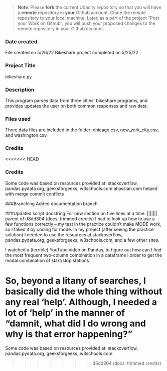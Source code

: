 >**Note**: Please **fork** the current Udacity repository so that you will have a **remote** repository in **your** Github account. Clone the remote repository to your local machine. Later, as a part of the project "Post your Work on Github", you will push your proposed changes to the remote repository in your Github account.

### Date created
File created on 5/26/22
Bikeshare project completed on 5/25/22
### Project Title
bikeshare.py

### Description
This program parses data from three cities' bikeshare programs, and provides updates the user on both common responses and raw data.

### Files used
Three data files are included in the folder: chicago.csv, new_york_city.csv, and washington.csv

### Credits
<<<<<<< HEAD
### Credits
Some code was based on resources provided at:
stackoverflow, pandas.pydata.org, geeksforgeeks, w3schools.com
atlassian.com helped with merge commit conflicts

###Branching
Added documentation branch

###Updated script docstring
For new section on five lines at a time.
||||||| parent of d8dd804 (docs: trimmed credits)
I had to look up how to use a few functions correctly – my test in the practice couldn’t make MODE work, so I faked it by coding for mode. In my project (after seeing the practice solution) I needed to use the resources at stackoverflow, pandas.pydata.org, geeksforgeeks, w3schools.com, and a few other sites.

I watched a (terrible) YouTube video on Pandas, to figure out how can I find the most frequent two-column combination in a dataframe I order to get the modal combination of start/stop stations

So, beyond a litany of searches, I basically did the whole thing without any real ‘help’. Although, I needed a lot of ‘help’ in the manner of “damnit, what did I do wrong and why is that error happening?”
=======
Some code was based on resources provided at:
stackoverflow, pandas.pydata.org, geeksforgeeks, w3schools.com
>>>>>>> d8dd804 (docs: trimmed credits)
